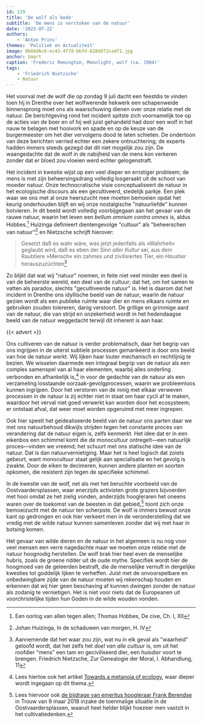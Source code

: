 ```yaml
---
id: 119
title: 'De wolf als bode'
subtitle: 'De mens is verstoken van de natuur'
date: '2023-07-22'
authors:
    - 'Anton Prins'
themes: 'Politiek en Actualiteit'
image: 0b84d6c6-ec43-4f7d-bbfd-628dd72cadf1.jpg
anchor: Smart
caption: 'Frederic Remington, Moonlight, wolf (ca. 1904)'
tags:
    - 'Friedrich Nietzsche'
    - Natuur
---
```


Het voorval met de wolf die op zondag 9 juli dacht een feestdis te vinden toen hij in Drenthe over het wolfwerende hekwerk een schapenweide binnensprong moet ons als waarschuwing dienen over onze relatie met de natuur. De berichtgeving rond het incident spitste zich voornamelijk toe op de acties van de boer en of hij wel juist gehandeld had door een wolf in het nauw te belagen met hooivork en spade en op de keuze van de burgermeester om het dier vervolgens dood te laten schieten. De ondertoon van deze berichten verried echter een zekere ontnuchtering; de experts hadden immers steeds gezegd dat dit niet mogelijk zou zijn. De waangedachte dat de wolf in de nabijheid van de mens kon verkeren zonder dat er bloed zou vloeien werd echter gelogenstraft.

Het incident in kwestie wijst op een veel dieper en ernstiger probleem; de mens is met zijn beheersingsdrang volledig losgeraakt uit de schoot van moeder natuur. Onze technocratische visie conceptualiseert de natuur in het ecologische discours als een gecultiveerd, stedelijk parkje. Een plek waar we ons met al onze heerszucht mee moeten bemoeien opdat het keurig onderhouden blijft en wij onze nostalgische "natuurliefde" kunnen botvieren. In dit beeld wordt volledig voorbijgegaan aan het gevaar van de rauwe natuur, waarin het leven een _bellum omnium contra omnes_ is, aldus Hobbes.[^1] Huizinga definieert dientengevolge "cultuur" als "beheerschen van natuur"[^2] en Nietzsche schrijft hierover:

> Gesetzt daß es wahr wäre, was jetzt jedenfalls als »Wahrheit« geglaubt wird, daß es eben der _Sinn aller Kultur_ sei, aus dem Raubtiere »Mensch« ein zahmes und zivilisiertes Tier, ein _Haustier_ herauszuzüchten[^3]

Zo blijkt dat wat wij "natuur" noemen, in feite niet veel minder een deel is van de beheerste wereld, een deel van de cultuur; dat het, om het samen te vatten als paradox, slechts "gecultiveerde natuur" is. Het is daarom dat het incident in Drenthe ons idyllische beeld van de natuur, waarin de natuur gezien wordt als een publieke ruimte waar dier en mens elkaars ruimte en gebruiken zouden tolereren, danig verstoort. De grillige en grimmige aard van de natuur, die van strijd en onzekerheid wordt in het hedendaagse beeld van de natuur weggedacht terwijl dit inherent is aan haar.

{{< advert >}}

Ons cultiveren van de natuur is verder problematisch, daar het begrip van ons ingrijpen in de uiterst subtiele processen gemankeerd is door ons beeld van hoe de natuur werkt. Wij lijken haar louter mechanisch en rechtlijnig te bezien. We wisselen daarmede een integraal begrip van de natuur als een complex samenspel van al haar elementen, waarbij alles onderling verbonden en afhankelijk is,[^4] in voor de gedachte van de natuur als een verzameling losstaande oorzaak-gevolgprocessen, waarin we probleemloos kunnen ingrijpen. Door het verstoren van de innig met elkaar verweven processen in de natuur is zij echter niet in staat om haar cycli af te maken, waardoor het verval niet goed verwerkt kan worden door het ecosysteem; er ontstaat afval, dat weer moet worden opgeruimd met meer ingrepen.

Ook hier speelt het geïdealiseerde beeld van de natuur ons parten daar we met ons natuurbehoud dikwijls strijden tegen het constante proces van verandering dat de natuur eigen is, zelfs kenmerkt. Het idee dat er in een eikenbos een schimmel komt die de monocultuur ontregelt—een natuurlijk proces—vinden we vreemd; het schuurt met ons statische idee van de natuur. Dat is dan natuurvernietiging. Maar het is heel logisch dat zoiets gebeurt, want monocultuur staat gelijk aan specialisatie en het gevolg is zwakte. Door de eiken te decimeren, kunnen andere planten en soorten opkomen, die resistent zijn tegen de specifieke schimmel.

In de kwestie van de wolf, net als met het beruchte voorbeeld van de Oostvaardersplassen, waar enerzijds activisten grote grazers bijvoerden met hooi omdat ze het zielig vonden, anderzijds hoogleraren het oneens waren over de toekomst van de beesten in dat gebied,[^5] toont zich onze bemoeizucht met de natuur ten scherpste. De wolf is immers bewust onze kant op gedrongen en ook hier verkeert men in de veronderstelling dat we vredig met de wilde natuur kunnen samenleven zonder dat wij met haar in botsing komen.

Het gevaar van wilde dieren en de natuur in het algemeen is nu nog voor veel mensen een verre nagedachte maar we moeten onze relatie met de natuur hoognodig herstellen. De wolf brak hier heel even de menselijke hubris, zoals de groene ridder uit de oude mythe. Specifiek wordt hier de hoogmoed van de geleerden bestraft, die de menselijke vernuft in dergelijke kwesties tot goddelijk lijken te verheffen. Juist met de onvoorspelbare en onbedwingbare zijde van de natuur moeten wij rekenschap houden en erkennen dat wij hier geen beschaving af kunnen dwingen zonder de natuur als zodanig te vernietigen. Het is niet voor niets dat de Europeanen uit voorchristelijke tijden hun Goden in de wilde wouden vonden.


[^1]: Een oorlog van allen tegen allen; Thomas Hobbes, De cive, Ch. I, XII
[^2]: Johan Huizinga, In de schaduwen van morgen, H. IV
[^3]: Aannemende dat het waar zou zijn, wat nu in elk geval als "waarheid" geloofd wordt, dat het zelfs het _doel van alle cultuur_ is, om uit het roofdier "mens" een tam en geciviliseerd dier, een _huisdier_ voort te brengen.
Friedrich Nietzsche, Zur Genealogie der Moral, I. Abhandlung, 11
[^4]: Lees hiertoe ook het artikel [Towards a metanoia of ecology](https://elvengast.substack.com/p/towards-a-metanoia-of-ecology), waar dieper wordt ingegaan op dit thema.
[^5]: Lees hiervoor ook [de bijdrage van emeritus hoogleraar Frank Berendse](https://www.trouw.nl/nieuws/nu-nuchter-nadenken-over-een-echte-oplossing-voor-de-oostvaardersplassen~b4212b93/) in Trouw van 9 maar 2018 inzake de toenmalige situatie in de Oostvaardersplassen, waaruit heel helder blijkt hoezeer men vastzit in het cultivatiedenken.
